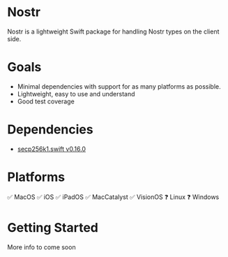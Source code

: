 # Nostr
Nostr is a lightweight Swift package for handling Nostr types on the client side.

# Goals
- Minimal dependencies with support for as many platforms as possible.
- Lightweight, easy to use and understand
- Good test coverage

# Dependencies
- [secp256k1.swift v0.16.0](https://github.com/GigaBitcoin/secp256k1.swift)

# Platforms
✅ MacOS
✅ iOS
✅ iPadOS
✅ MacCatalyst
✅ VisionOS
❓ Linux
❓ Windows

# Getting Started
More info to come soon
